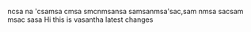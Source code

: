 ncsa na 
'csamsa cmsa
smcnmsansa
samsanmsa'sac,sam
nmsa
sacsam msac
sasa
Hi
this is vasantha
latest changes
